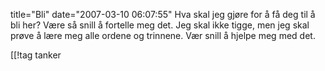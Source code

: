 title="Bli"
date="2007-03-10 06:07:55"
Hva skal jeg gjøre for å få deg til å bli her?
Være så snill å fortelle meg det.
Jeg skal ikke tigge, men jeg skal prøve å lære meg alle ordene og trinnene.
Vær snill å hjelpe meg med det.

[[!tag  tanker
